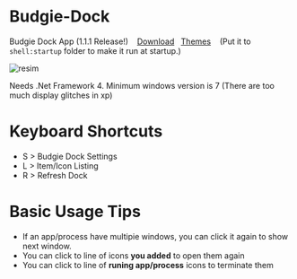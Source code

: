 # Budgie-Dock
Budgie Dock App (1.1.1 Release!)&nbsp;&nbsp;&nbsp;
<a href="https://github.com/HAKANKOKCU/Budgie-Dock/raw/main/Budgie%20Dock/bin/">Download</a>&nbsp;&nbsp;&nbsp;<a href="https://github.com/HAKANKOKCU/Budgie-Dock/blob/main/Themes.md">Themes</a>
&nbsp;&nbsp;&nbsp;(Put it to `shell:startup` folder to make it run at startup.)

![resim](https://user-images.githubusercontent.com/103432992/176233894-d28ec202-0342-49ea-b61d-70fc1184c3c4.png)

Needs .Net Framework 4. Minimum windows version is 7 (There are too much display glitches in xp)

# Keyboard Shortcuts
* S > Budgie Dock Settings
* L > Item/Icon Listing
* R > Refresh Dock

# Basic Usage Tips
* If an app/process have multipie windows, you can click it again to show next window.
* You can click to line of icons **you added** to open them again
* You can click to line of **runing app/process** icons to terminate them
